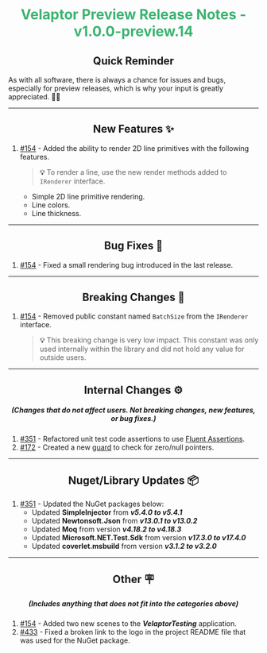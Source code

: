 <h1 align="center" style='color:mediumseagreen;font-weight:bold'>
    Velaptor Preview Release Notes - v1.0.0-preview.14
</h1>

<h2 align="center" style='font-weight:bold'>Quick Reminder</h2>

<div algn="center">

As with all software, there is always a chance for issues and bugs, especially for preview releases, which is why your input is greatly appreciated. 🙏🏼
</div>

---

<h2 style="font-weight:bold" align="center">New Features ✨</h2>

1. [#154](https://github.com/KinsonDigital/Velaptor/issues/154) - Added the ability to render 2D line primitives with the following features.
   > **💡**
   > To render a line, use the new render methods added to `IRenderer` interface.
   - Simple 2D line primitive rendering.
   - Line colors.
   - Line thickness.

---

<h2 style="font-weight:bold" align="center">Bug Fixes 🐛</h2>

1. [#154](https://github.com/KinsonDigital/Velaptor/issues/154) - Fixed a small rendering bug introduced in the last release.

---

<h2 style="font-weight:bold" align="center">Breaking Changes 🧨</h2>

1. [#154](https://github.com/KinsonDigital/Velaptor/issues/154) - Removed public constant named `BatchSize` from the `IRenderer` interface.
   > **💡**
   > This breaking change is very low impact.  This constant was only used internally within the library and did not hold any value for outside users.

---

<h2 style="font-weight:bold" align="center">Internal Changes ⚙️</h2>
<h5 align="center">(Changes that do not affect users.  Not breaking changes, new features, or bug fixes.)</h5>

1. [#351](https://github.com/KinsonDigital/Velaptor/issues/351) - Refactored unit test code assertions to use [Fluent Assertions](https://fluentassertions.com/).
2. [#172](https://github.com/KinsonDigital/Velaptor/issues/172) - Created a new [guard](https://maximegel.medium.com/what-are-guard-clauses-and-how-to-use-them-350c8f1b6fd2) to check for zero/null pointers.

---

<h2 style="font-weight:bold" align="center">Nuget/Library Updates 📦</h2>

1. [#351](https://github.com/KinsonDigital/Velaptor/issues/351) - Updated the NuGet packages below:
   - Updated **SimpleInjector** from _**v5.4.0 to v5.4.1**_
   - Updated **Newtonsoft.Json** from _**v13.0.1 to v13.0.2**_
   - Updated **Moq** from version _**v4.18.2 to v4.18.3**_
   - Updated **Microsoft.NET.Test.Sdk** from version _**v17.3.0 to v17.4.0**_
   - Updated **coverlet.msbuild** from version _**v3.1.2 to v3.2.0**_

---

<h2 style="font-weight:bold" align="center">Other 🪧</h2>
<h5 align="center">(Includes anything that does not fit into the categories above)</h5>

1. [#154](https://github.com/KinsonDigital/Velaptor/issues/154) - Added two new scenes to the _**VelaptorTesting**_ application.
2. [#433](https://github.com/KinsonDigital/Velaptor/issues/433) - Fixed a broken link to the logo in the project README file that was used for the NuGet package.
